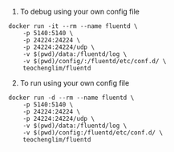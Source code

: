 1. To debug using your own config file

```shell
docker run -it --rm --name fluentd \
    -p 5140:5140 \
    -p 24224:24224 \
    -p 24224:24224/udp \
    -v $(pwd)/data:/fluentd/log \
    -v $(pwd)/config/:/fluentd/etc/conf.d/ \
    teochenglim/fluentd
```

2. To run using your own config file

```shell
docker run -d --rm --name fluentd \
    -p 5140:5140 \
    -p 24224:24224 \
    -p 24224:24224/udp \
    -v $(pwd)/data:/fluentd/log \
    -v $(pwd)/config:/fluentd/etc/conf.d/ \
    teochenglim/fluentd
```
